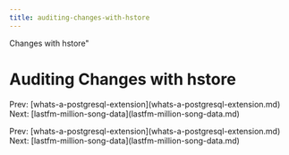 ```yaml
---
title: auditing-changes-with-hstore
---
```


Changes with hstore\"

# Auditing Changes with hstore

Prev:
\[whats-a-postgresql-extension](whats-a-postgresql-extension.md)
Next:
\[lastfm-million-song-data](lastfm-million-song-data.md)

Prev:
\[whats-a-postgresql-extension](whats-a-postgresql-extension.md)
Next:
\[lastfm-million-song-data](lastfm-million-song-data.md)
